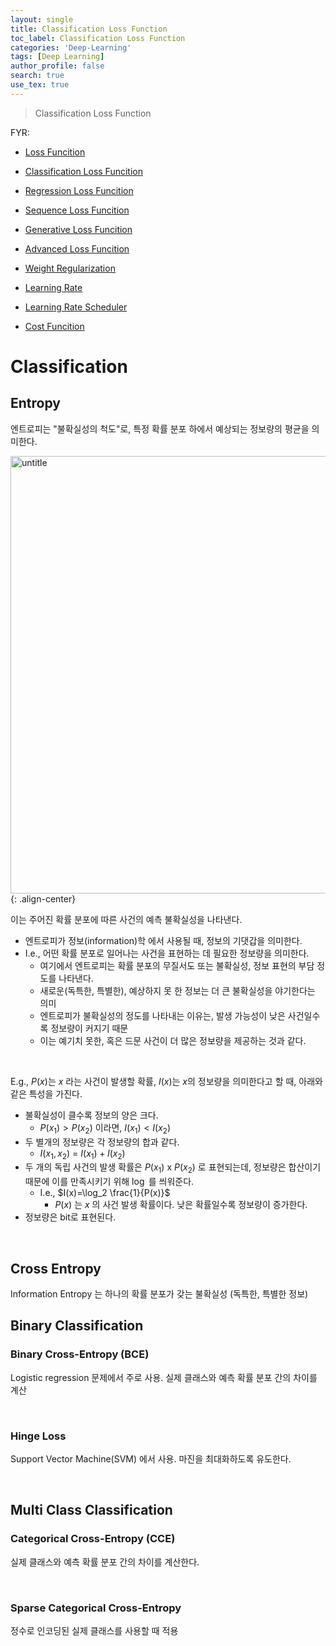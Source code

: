 ```yaml
---
layout: single
title: Classification Loss Function
toc_label: Classification Loss Function
categories: 'Deep-Learning'
tags: [Deep Learning]
author_profile: false
search: true
use_tex: true
---
```


> Classification Loss Function


FYR:
- [Loss Funcition]({{site.url}}/deep-learning/loss-function)
- [Classification Loss Funcition]({{site.url}}/deep-learning/classification-loss-function)
- [Regression Loss Funcition]({{site.url}}/deep-learning/classification-loss-function)
- [Sequence Loss Funcition]({{site.url}}/deep-learning/classification-loss-function)
- [Generative Loss Funcition]({{site.url}}/deep-learning/classification-loss-function)
- [Advanced Loss Funcition]({{site.url}}/deep-learning/classification-loss-function)

- [Weight Regularization]({{site.url}}/machine-learning/weight-regularization)
- [Learning Rate]({{site.url}}/machine-learning/learning-rate)
- [Learning Rate Scheduler]({{site.url}}/machine-learning/learning-rate-scheduler)
- [Cost Funcition]({{site.url}}/deep-learning/cost-function)

# Classification

## Entropy

엔트로피는 "불확실성의 척도"로, 특정 확률 분포 하에서 예상되는 정보량의 평균을 의미한다. 

<img width="700" alt="untitle" src="https://github.com/user-attachments/assets/935ccb41-6d89-4597-b2bd-ff75b3ffc185">{: .align-center}


이는 주어진 확률 분포에 따른 사건의 예측 불확실성을 나타낸다.

- 엔트로피가 정보(information)학 에서 사용될 때, 정보의 기댓갑을 의미한다.
- I.e., 어떤 확률 분포로 일어나는 사건을 표현하는 데 필요한 정보량을 의미한다.
  - 여기에서 엔트로피는 확률 분포의 무질서도 또는 불확실성, 정보 표현의 부담 정도를 나타낸다.
  - 새로운(독특한, 특별한), 예상하지 못 한 정보는 더 큰 불확실성을 야기한다는 의미
  - 엔트로피가 불확실성의 정도를 나타내는 이유는, 발생 가능성이 낮은 사건일수록 정보량이 커지기 때문 
  - 이는 예기치 못한, 혹은 드문 사건이 더 많은 정보량을 제공하는 것과 같다.

<br>

E.g., $P(x)$는 $x$ 라는 사건이 발생할 확률, $I(x)$는 $x$의 정보량을 의미한다고 할 때, 아래와 같은 특성을 가진다.

- 불확실성이 클수록 정보의 양은 크다. 
  - $P(x_1) > P(x_2)$ 이라면, $I(x_1) < I(x_2)$
- 두 별개의 정보량은 각 정보량의 합과 같다.
  - $I(x_1,x_2)$ = $I(x_1)+I(x_2)$
- 두 개의 독립 사건의 발생 확률은 $P(x_1)$ x $P(x_2)$ 로 표현되는데, 정보량은 합산이기 때문에 이를 만족시키기 위해 $\log$ 를 씌워준다.
  - I.e., $I(x)=\log_2 \frac{1}{P(x)}$
    - $P(x)$ 는 $x$ 의 사건 발생 확률이다. 낮은 확률일수록 정보량이 증가한다.
- 정보량은 bit로 표현된다.

<br>

## Cross Entropy

Information Entropy 는 하나의 확률 분포가 갖는 불확실성 (독특한, 특별한 정보)

## Binary Classification

### Binary Cross-Entropy (BCE)

Logistic regression 문제에서 주로 사용. 실제 클래스와 예측 확률 분포 간의 차이를 계산

<br>

### Hinge Loss

Support Vector Machine(SVM) 에서 사용. 마진을 최대화하도록 유도한다.

<br>

## Multi Class Classification

### Categorical Cross-Entropy (CCE)

실제 클래스와 예측 확률 분포 간의 차이를 계산한다.

<br>

### Sparse Categorical Cross-Entropy 

정수로 인코딩된 실제 클래스를 사용할 때 적용

<br>